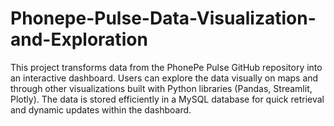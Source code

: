 # Phonepe-Pulse-Data-Visualization-and-Exploration
This project transforms data from the PhonePe Pulse GitHub repository into an interactive dashboard. Users can explore the data visually on maps and through other visualizations built with Python libraries (Pandas, Streamlit, Plotly). The data is stored efficiently in a MySQL database for quick retrieval and dynamic updates within the dashboard.
